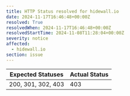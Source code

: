 ```yaml
---
title: HTTP Status resolved for hidewall.io
date: 2024-11-17T16:46:48+00:00Z
resolved: True
resolvedWhen: 2024-11-17T16:46:48+00:00Z
resolvedStartTime: 2024-11-08T11:28:04+00:00Z
severity: notice
affected:
  - hidewall.io
section: issue
---
```


| Expected Statuses | Actual Status  |
|-------------------|----------------|
| 200, 301, 302, 403 | 403 |
